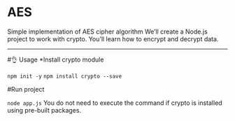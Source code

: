 # AES
Simple implementation of AES cipher algorithm
We’ll create a Node.js project to work with crypto. You’ll learn how to encrypt and decrypt data.

---
#👌 Usage
*Install crypto module

`npm init -y`
`npm install crypto --save`

#Run project

`node app.js`
You do not need to execute the command if crypto is installed using pre-built packages.
